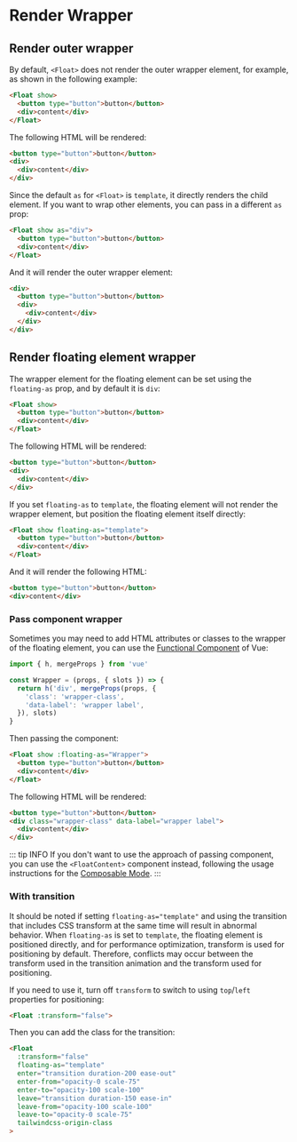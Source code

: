 # Render Wrapper

## Render outer wrapper

By default, `<Float>` does not render the outer wrapper element, for example, as shown in the following example:

```html
<Float show>
  <button type="button">button</button>
  <div>content</div>
</Float>
```

The following HTML will be rendered:

```html
<button type="button">button</button>
<div>
  <div>content</div>
</div>
```

Since the default `as` for `<Float>` is `template`, it directly renders the child element. If you want to wrap other elements, you can pass in a different `as` prop:

```html {1}
<Float show as="div">
  <button type="button">button</button>
  <div>content</div>
</Float>
```

And it will render the outer wrapper element:

```html {1,6}
<div>
  <button type="button">button</button>
  <div>
    <div>content</div>
  </div>
</div>
```

## Render floating element wrapper

The wrapper element for the floating element can be set using the `floating-as` prop, and by default it is `div`:

```html
<Float show>
  <button type="button">button</button>
  <div>content</div>
</Float>
```

The following HTML will be rendered:

```html {2,4}
<button type="button">button</button>
<div>
  <div>content</div>
</div>
```

If you set `floating-as` to `template`, the floating element will not render the wrapper element, but position the floating element itself directly:

```html {1}
<Float show floating-as="template">
  <button type="button">button</button>
  <div>content</div>
</Float>
```

And it will render the following HTML:

```html
<button type="button">button</button>
<div>content</div>
```

### Pass component wrapper

Sometimes you may need to add HTML attributes or classes to the wrapper of the floating element, you can use the [Functional Component](https://vuejs.org/guide/extras/render-function.html#functional-components) of Vue:

```js
import { h, mergeProps } from 'vue'

const Wrapper = (props, { slots }) => {
  return h('div', mergeProps(props, {
    'class': 'wrapper-class',
    'data-label': 'wrapper label',
  }), slots)
}
```

Then passing the component:

```html {1}
<Float show :floating-as="Wrapper">
  <button type="button">button</button>
  <div>content</div>
</Float>
```

The following HTML will be rendered:

```html {2}
<button type="button">button</button>
<div class="wrapper-class" data-label="wrapper label">
  <div>content</div>
</div>
```

::: tip INFO
If you don't want to use the approach of passing component, you can use the `<FloatContent>` component instead, following the usage instructions for the [Composable Mode](composable-mode.md).
:::

### With transition

It should be noted if setting `floating-as="template"` and using the transition that includes CSS transform at the same time will result in abnormal behavior. When `floating-as` is set to `template`, the floating element is positioned directly, and for performance optimization, transform is used for positioning by default. Therefore, conflicts may occur between the transform used in the transition animation and the transform used for positioning.

If you need to use it, turn off `transform` to switch to using `top`/`left` properties for positioning:

```html
<Float :transform="false">
```

Then you can add the class for the transition:

```html
<Float
  :transform="false"
  floating-as="template"
  enter="transition duration-200 ease-out"
  enter-from="opacity-0 scale-75"
  enter-to="opacity-100 scale-100"
  leave="transition duration-150 ease-in"
  leave-from="opacity-100 scale-100"
  leave-to="opacity-0 scale-75"
  tailwindcss-origin-class
>
```

